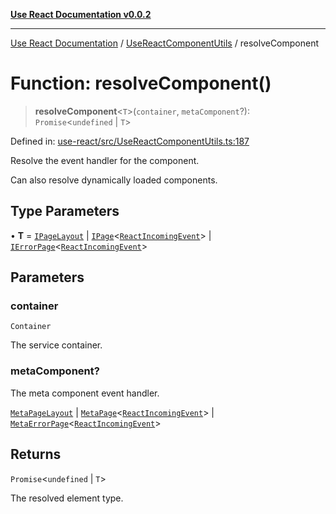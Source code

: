 [**Use React Documentation v0.0.2**](../../README.md)

***

[Use React Documentation](../../modules.md) / [UseReactComponentUtils](../README.md) / resolveComponent

# Function: resolveComponent()

> **resolveComponent**\<`T`\>(`container`, `metaComponent`?): `Promise`\<`undefined` \| `T`\>

Defined in: [use-react/src/UseReactComponentUtils.ts:187](https://github.com/stonemjs/use-react/blob/9a749b225241b8e0ac2a5483904ca8322927b1d4/src/UseReactComponentUtils.ts#L187)

Resolve the event handler for the component.

Can also resolve dynamically loaded components.

## Type Parameters

• **T** = [`IPageLayout`](../../declarations/interfaces/IPageLayout.md) \| [`IPage`](../../declarations/interfaces/IPage.md)\<[`ReactIncomingEvent`](../../declarations/type-aliases/ReactIncomingEvent.md)\> \| [`IErrorPage`](../../declarations/interfaces/IErrorPage.md)\<[`ReactIncomingEvent`](../../declarations/type-aliases/ReactIncomingEvent.md)\>

## Parameters

### container

`Container`

The service container.

### metaComponent?

The meta component event handler.

[`MetaPageLayout`](../../declarations/interfaces/MetaPageLayout.md) | [`MetaPage`](../../declarations/interfaces/MetaPage.md)\<[`ReactIncomingEvent`](../../declarations/type-aliases/ReactIncomingEvent.md)\> | [`MetaErrorPage`](../../declarations/interfaces/MetaErrorPage.md)\<[`ReactIncomingEvent`](../../declarations/type-aliases/ReactIncomingEvent.md)\>

## Returns

`Promise`\<`undefined` \| `T`\>

The resolved element type.
